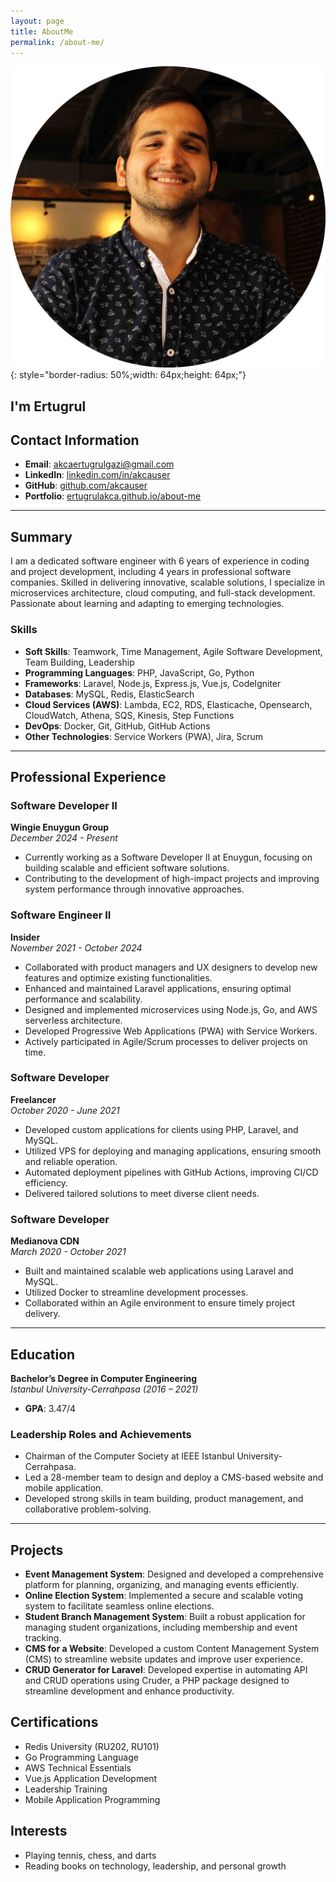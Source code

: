 ```yaml
---
layout: page
title: AboutMe
permalink: /about-me/
---
```


![me](/favicon.ico){: style="border-radius: 50%;width: 64px;height: 64px;"}

## I'm Ertugrul 

## Contact Information
- **Email**: [akcaertugrulgazi@gmail.com](mailto:akcaertugrulgazi@gmail.com)  
- **LinkedIn**: [linkedin.com/in/akcauser](https://www.linkedin.com/in/akcauser/)  
- **GitHub**: [github.com/akcauser](https://github.com/akcauser)  
- **Portfolio**: [ertugrulakca.github.io/about-me](https://ertugrulakca.github.io/about-me/)  

---

## Summary
I am a dedicated software engineer with 6 years of experience in coding and project development, including 4 years in professional software companies. Skilled in delivering innovative, scalable solutions, I specialize in microservices architecture, cloud computing, and full-stack development. Passionate about learning and adapting to emerging technologies.

### Skills
- **Soft Skills**: Teamwork, Time Management, Agile Software Development, Team Building, Leadership  
- **Programming Languages**: PHP, JavaScript, Go, Python  
- **Frameworks**: Laravel, Node.js, Express.js, Vue.js, CodeIgniter  
- **Databases**: MySQL, Redis, ElasticSearch  
- **Cloud Services (AWS)**: Lambda, EC2, RDS, Elasticache, Opensearch, CloudWatch, Athena, SQS, Kinesis, Step Functions  
- **DevOps**: Docker, Git, GitHub, GitHub Actions  
- **Other Technologies**: Service Workers (PWA), Jira, Scrum  

---

## Professional Experience

### Software Developer II  
**Wingie Enuygun Group**  
*December 2024 - Present*  
- Currently working as a Software Developer II at Enuygun, focusing on building scalable and efficient software solutions.  
- Contributing to the development of high-impact projects and improving system performance through innovative approaches.  

### Software Engineer II  
**Insider**  
*November 2021 - October 2024*  
- Collaborated with product managers and UX designers to develop new features and optimize existing functionalities.  
- Enhanced and maintained Laravel applications, ensuring optimal performance and scalability.  
- Designed and implemented microservices using Node.js, Go, and AWS serverless architecture.  
- Developed Progressive Web Applications (PWA) with Service Workers.  
- Actively participated in Agile/Scrum processes to deliver projects on time.  

### Software Developer  
**Freelancer**  
*October 2020 - June 2021*  
- Developed custom applications for clients using PHP, Laravel, and MySQL.  
- Utilized VPS for deploying and managing applications, ensuring smooth and reliable operation.  
- Automated deployment pipelines with GitHub Actions, improving CI/CD efficiency.  
- Delivered tailored solutions to meet diverse client needs.  

### Software Developer  
**Medianova CDN**  
*March 2020 - October 2021*  
- Built and maintained scalable web applications using Laravel and MySQL.  
- Utilized Docker to streamline development processes.  
- Collaborated within an Agile environment to ensure timely project delivery.  

---

## Education
**Bachelor’s Degree in Computer Engineering**  
*Istanbul University-Cerrahpasa (2016 – 2021)*  
- **GPA**: 3.47/4  

### Leadership Roles and Achievements
- Chairman of the Computer Society at IEEE Istanbul University-Cerrahpasa.  
- Led a 28-member team to design and deploy a CMS-based website and mobile application.  
- Developed strong skills in team building, product management, and collaborative problem-solving.  

---

## Projects
- **Event Management System**: Designed and developed a comprehensive platform for planning, organizing, and managing events efficiently.  
- **Online Election System**: Implemented a secure and scalable voting system to facilitate seamless online elections.  
- **Student Branch Management System**: Built a robust application for managing student organizations, including membership and event tracking.  
- **CMS for a Website**: Developed a custom Content Management System (CMS) to streamline website updates and improve user experience.  
- **CRUD Generator for Laravel**: Developed expertise in automating API and CRUD operations using Cruder, a PHP package designed to streamline development and enhance productivity.  

## Certifications
- Redis University (RU202, RU101)  
- Go Programming Language  
- AWS Technical Essentials  
- Vue.js Application Development  
- Leadership Training  
- Mobile Application Programming 

## Interests
- Playing tennis, chess, and darts
- Reading books on technology, leadership, and personal growth
